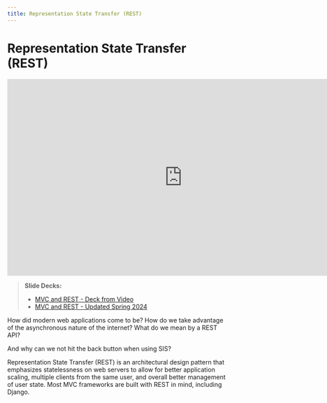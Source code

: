 ```yaml
---
title: Representation State Transfer (REST)
---
```


# Representation State Transfer (REST)

<iframe width="800" height="450" src="https://www.youtube.com/embed/69OMVWYgBvA" frameborder="0" allow="accelerometer; autoplay; encrypted-media; gyroscope; picture-in-picture" allowfullscreen></iframe>

> __Slide Decks:__ 
> - [MVC and REST - Deck from Video](https://docs.google.com/presentation/d/1OqDykKXiGcjPC-HCtXzUIv3EvY7eFml0qrE07nPueSM/edit?usp=sharing)
> - [MVC and REST - Updated Spring 2024](https://docs.google.com/presentation/d/1UATEbAs1E98E6U8f6RayEftA8DU2VA7V747yl5nmOt0/edit?usp=sharing)

How did modern web applications come to be? How do we take advantage of the asynchronous nature of the internet? What do we mean by a REST API?

And why can we not hit the back button when using SIS?

Representation State Transfer (REST) is an architectural design pattern that emphasizes statelessness on web servers to allow for better application scaling, multiple clients from the same user, and overall better management of user state. Most MVC frameworks are built with REST in mind, including Django.